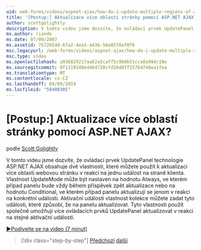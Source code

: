 ```yaml
---
uid: web-forms/videos/aspnet-ajax/how-do-i-update-multiple-regions-of-a-page-with-aspnet-ajax
title: '[Postup:] Aktualizace více oblastí stránky pomocí ASP.NET AJAX? | Dokumenty Microsoft'
author: scottgolightly
description: V tomto videu jsme dozvíte, že ovládací prvek UpdatePanel technologie ASP.NET AJAX obsahuje dvě vlastnosti, které můžete použít k aktualizaci více oblastí v respons webovou stránku...
ms.author: riande
ms.date: 07/09/2007
ms.assetid: 7572654d-6fa2-4ea3-a43b-56a8578af0f6
msc.legacyurl: /web-forms/videos/aspnet-ajax/how-do-i-update-multiple-regions-of-a-page-with-aspnet-ajax
msc.type: video
ms.openlocfilehash: a936829217aa62a5caff5c9b0b51cca8a994c10e
ms.sourcegitcommit: 0f1119340e4464720cfd16d0ff15764746ea1fea
ms.translationtype: MT
ms.contentlocale: cs-CZ
ms.lasthandoff: 04/09/2019
ms.locfileid: "59400305"
---
```

# <a name="how-do-i-update-multiple-regions-of-a-page-with-aspnet-ajax"></a>[Postup:] Aktualizace více oblastí stránky pomocí ASP.NET AJAX?

podle [Scott Golightly](https://github.com/scottgolightly)

V tomto videu jsme dozvíte, že ovládací prvek UpdatePanel technologie ASP.NET AJAX obsahuje dvě vlastnosti, které můžete použít k aktualizaci více oblastí webovou stránku v reakci na jednu událost na straně klienta. Vlastnost UpdateMode může být nastaven na hodnotu Always, ve kterém případ panelu bude vždy během příspěvek zpět aktualizace nebo na hodnotu Conditional, ve kterém případ panelu aktualizují se jenom v reakci na konkrétní události. Aktivační události vlastnost kolekce můžete zadat tyto události, které způsobí, že na panelu aktualizovat. Tyto vlastnosti použít společně umožňují více ovládacích prvků UpdatePanel aktualizovat v reakci na stejné aktivační události.

[&#9654;Podívejte se na video (7 minut)](https://channel9.msdn.com/Blogs/ASP-NET-Site-Videos/how-do-i-update-multiple-regions-of-a-page-with-aspnet-ajax)

> [!div class="step-by-step"]
> [Předchozí](how-do-i-implement-the-ajax-after-processing-pattern.md)
> [další](how-do-i-choose-between-methods-of-ajax-page-updates.md)

